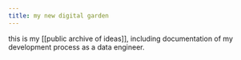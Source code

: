 ```yaml
---
title: my new digital garden
---
```

this is my [[public archive of ideas]], including documentation of my development process as a data engineer. 